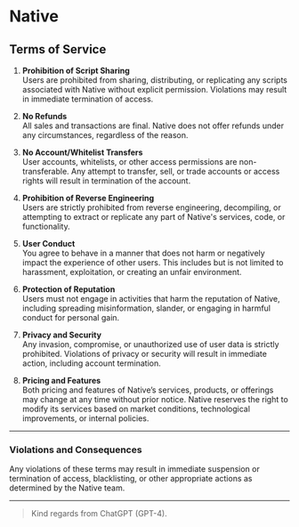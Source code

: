 # Native

## Terms of Service

1. **Prohibition of Script Sharing**  
   Users are prohibited from sharing, distributing, or replicating any scripts associated with Native without explicit permission. Violations may result in immediate termination of access.

2. **No Refunds**  
   All sales and transactions are final. Native does not offer refunds under any circumstances, regardless of the reason.

3. **No Account/Whitelist Transfers**  
   User accounts, whitelists, or other access permissions are non-transferable. Any attempt to transfer, sell, or trade accounts or access rights will result in termination of the account.

4. **Prohibition of Reverse Engineering**  
   Users are strictly prohibited from reverse engineering, decompiling, or attempting to extract or replicate any part of Native's services, code, or functionality.

5. **User Conduct**  
   You agree to behave in a manner that does not harm or negatively impact the experience of other users. This includes but is not limited to harassment, exploitation, or creating an unfair environment.

6. **Protection of Reputation**  
   Users must not engage in activities that harm the reputation of Native, including spreading misinformation, slander, or engaging in harmful conduct for personal gain.

7. **Privacy and Security**  
   Any invasion, compromise, or unauthorized use of user data is strictly prohibited. Violations of privacy or security will result in immediate action, including account termination.

8. **Pricing and Features**  
   Both pricing and features of Native’s services, products, or offerings may change at any time without prior notice. Native reserves the right to modify its services based on market conditions, technological improvements, or internal policies.

---

### Violations and Consequences  
Any violations of these terms may result in immediate suspension or termination of access, blacklisting, or other appropriate actions as determined by the Native team.

---

> Kind regards from ChatGPT (GPT-4).
